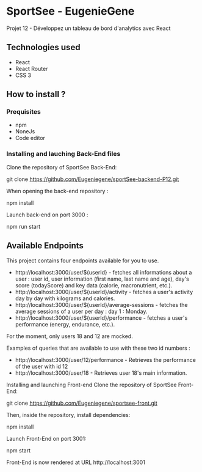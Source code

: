 # SportSee - EugenieGene

Projet 12 - Développez un tableau de bord d'analytics avec React

## Technologies used

- React
- React Router
- CSS 3 

## How to install ? 

### Prequisites 

- npm 
- NoneJs
- Code editor

### Installing and lauching Back-End files 

Clone the repository of SportSee Back-End:

git clone https://github.com/Eugeniegene/sportSee-backend-P12.git

When opening the back-end repository :

npm install

Launch back-end on port 3000 :

npm run start

## Available Endpoints

This project contains four endpoints available for you to use.

- http://localhost:3000/user/${userId} - fetches all informations about a user : user id, user information (first name, last name and age), day's score (todayScore) and key data (calorie, macronutrient, etc.).
- http://localhost:3000/user/${userId}/activity - fetches a user's activity day by day with kilograms and calories.
- http://localhost:3000/user/${userId}/average-sessions - fetches the average sessions of a user per day : day 1 : Monday. 
- http://localhost:3000/user/${userId}/performance - fetches a user's performance (energy, endurance, etc.).

For the moment, only users 18 and 12 are mocked. 

Examples of queries that are available to use with these two id numbers : 

- http://localhost:3000/user/12/performance - Retrieves the performance of the user with id 12
- http://localhost:3000/user/18 - Retrieves user 18's main information.

Installing and launching Front-end
Clone the repository of SportSee Front-End:

git clone https://github.com/Eugeniegene/sportsee-front.git

Then, inside the repository, install dependencies:

npm install

Launch Front-End on port 3001:

npm start

Front-End is now rendered at URL http://localhost:3001
